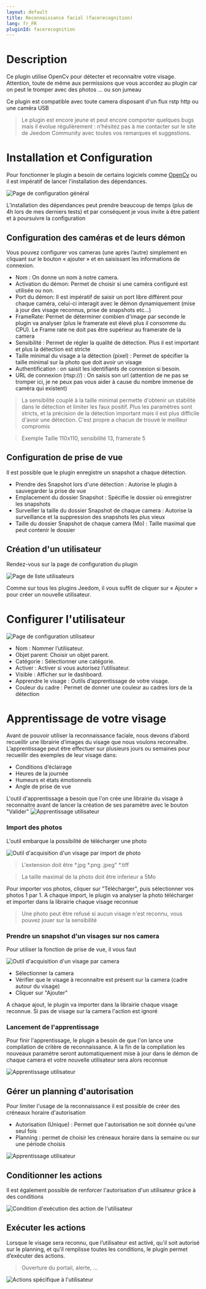 ```yaml
---
layout: default
title: Reconnaissance facial (facerecognition)
lang: fr_FR
pluginId: facerecognition
---
```


# Description

Ce plugin utilise OpenCv pour détecter et reconnaitre votre visage. Attention, toute de même aux permissions que vous accordez au plugin car on peut le tromper avec des photos … ou son jumeau

Ce plugin est compatible avec toute camera disposant d'un flux rstp http ou une caméra USB

> Le plugin est encore jeune et peut encore comporter quelques bugs mais il évolue régulièrement : n’hésitez pas à me contacter sur le site de Jeedom Community avec toutes vos remarques et suggestions.

# Installation et Configuration

Pour fonctionner le plugin a besoin de certains logiciels comme [OpenCv](https://github.com/opencv/opencv/wiki) ou il est impératif de lancer l’installation des dépendances.

![Page de configuration général](../images/ConfigurationGeneral.jpg)

L’installation des dépendances peut prendre beaucoup de temps (plus de 4h lors de mes derniers tests) et par conséquent je vous invite à être patient et à poursuivre la configuration

## Configuration des caméras et de leurs démon

Vous pouvez configurer vos cameras (une après l’autre) simplement en cliquant sur le bouton « ajouter » et en saisissant les informations de connexion.

* Nom : On donne un nom à notre camera.
* Activation du démon: Permet de choisir si une caméra configuré est utilisée ou non.
* Port du démon: Il est impératif de saisir un port libre différent pour chaque caméra, celui-ci interagit avec le démon dynamiquement (mise à jour des visage reconnus, prise de snapshots etc…)
* FrameRate: Permet de déterminer combien d'image par seconde le plugin va analyser (plus le framerate est élevé plus il consomme du CPU). Le Frame rate ne doit pas être supérieur au framerate de la camera
* Sensibilité : Permet de régler la qualité de détection. Plus il est important et plus la détection est stricte
* Taille minimal du visage a la détection (pixel) : Permet de spécifier la taille minimal sur la photo que doit avoir un visage
* Authentification : on saisit les identifiants de connexion si besoin.
* URL de connexion (rtsp://) : On saisis son url (attention de ne pas se tromper ici, je ne peux pas vous aider à cause du nombre immense de caméra qui existent)

> La sensibilité couplé à la taille minimal permette d'obtenir un stabilité dans le détection et limiter les faux positif.
Plus les paramètres sont stricts, et la précision de la détection important mais il est plus difficile d'avoir une détection.
C'est propre a chacun de trouvé le meilleur compromis

> Exemple Taille 110x110, sensibilité 13, framerate 5

## Configuration de prise de vue

Il est possible que le plugin enregistre un snapshot a chaque détection.
* Prendre des Snapshot lors d'une détection : Autorise le plugin à sauvegarder la prise de vue
* Emplacement du dossier Snapshot : Spécifie le dossier où enregistrer les snapshots
* Surveiller la taille du dossier Snapshot de chaque camera : Autorise la surveillance et la suppression des snapshots les plus vieux
* Taille du dossier Snapshot de chaque camera (Mo) : Taille maximal que peut contenir le dossier

## Création d'un utilisateur

Rendez-vous sur la page de configuration du plugin

![Page de liste utilisateurs](../images/ListeUtilisateurs.jpg)

Comme sur tous les plugins Jeedom, il vous suffit de cliquer sur « Ajouter » pour créer un nouvelle utilisateur.

# Configurer l'utilisateur
![Page de configuration utilisateur](../images/ConfigurationUtilisateur.jpg)

* Nom : Nommer l’utilisateur.
* Objet parent: Choisir un objet parent.
* Catégorie : Sélectionner une catégorie.
* Activer : Activer si vous autorisez l’utilisateur.
* Visible : Afficher sur le dashboard.
* Apprendre le visage : Outils d’apprentissage de votre visage.
* Couleur du cadre : Permet de donner une couleur au cadres lors de la détection

# Apprentissage de votre visage

Avant de pouvoir utiliser la reconnaissance faciale, nous devons d’abord recueillir une librairie d’images du visage que nous voulons reconnaître. L’apprentissage peut être effectuer sur plusieurs jours ou semaines pour recueillir des exemples de leur visage dans:

* Conditions d’éclairage
* Heures de la journée
* Humeurs et états émotionnels
* Angle de prise de vue

L'outil d'apprentissage a besoin que l'on crée une librairie du visage à reconnaitre avant de lancer la création de ses paramètre avec le bouton "Valider"
![Apprentissage utilisateur](../images/facerecognition_screenshot_ApprentissageUtilisateur.jpg)

### Import des photos

L'outil embarque la possibilité de télécharger une photo

![Outil d'acquisition d'un visage par import de photo](../images/facerecognition_screenshot_ApprentissageImport.jpg)

> L'extension doit être *.jpg *.png .jpeg" *.tiff

> La taille maximal de la photo doit être inferieur a 5Mo

Pour importer vos photos, cliquer sur "Télécharger", puis sélectionner vos photos 1 par 1.
A chaque import, le plugin va analyser la photo télécharger et importer dans la librairie chaque visage reconnue

> Une photo peut être refusé si aucun visage n'est reconnu, vous pouvez jouer sur la sensibilité

### Prendre un snapshot d'un visages sur nos camera

Pour utiliser la fonction de prise de vue, il vous faut

![Outil d'acquisition d'un visage par camera](../images/facerecognition_screenshot_ApprentissageCamera.jpg)

* Sélectionner la camera
* Vérifier que le visage à reconnaitre est présent sur la camera (cadre autour du visage)
* Cliquer sur "Ajouter"

A chaque ajout, le plugin va importer dans la librairie chaque visage reconnue.
Si pas de visage sur la camera l'action est ignoré

### Lancement de l'apprentissage

Pour finir l'apprentissage, le plugin a besoin de que l'on lance une compilation de critère de reconnaissance.
A la fin de la compilation les nouveaux paramètre seront automatiquement mise à jour dans le démon de chaque camera et votre nouvelle utilisateur sera alors reconnue

![Apprentissage utilisateur](https://www.pyimagesearch.com/wp-content/uploads/2018/06/pi_face_recognition_dataset.jpg)

## Gérer un planning d'autorisation

Pour limiter l'usage de la reconnaissance il est possible de créer des créneaux horaire d'autorisation

* Autorisation (Unique) : Permet que l'autorisation ne soit donnée qu'une seul fois
* Planning : permet de choisir les créneaux horaire dans la semaine ou sur une période choisis

![Apprentissage utilisateur](../images/facerecognition_screenshot_Planning.jpg)

## Conditionner les actions

Il est également possible de renforcer l'autorisation d'un utilisateur grâce à des conditions

![Condition d'exécution des action de l'utilisateur](../images/ConfigurationConditions.jpg)

## Exécuter les actions

Lorsque le visage sera reconnu, que l’utilisateur est activé, qu'il soit autorisé sur le planning, et qu'il remplisse toutes les conditions, le plugin permet d’exécuter des actions.

> Ouverture du portail, alerte, ...

![Actions spécifique à l'utilisateur](../images/ConfigurationActions.jpg)
